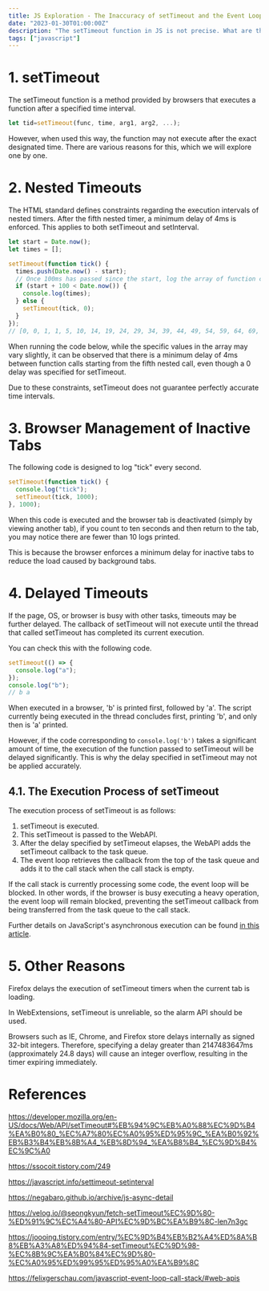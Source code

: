 ```yaml
---
title: JS Exploration - The Inaccuracy of setTimeout and the Event Loop
date: "2023-01-30T01:00:00Z"
description: "The setTimeout function in JS is not precise. What are the reasons?"
tags: ["javascript"]
---
```


# 1. setTimeout

The setTimeout function is a method provided by browsers that executes a function after a specified time interval.

```js
let tid=setTimeout(func, time, arg1, arg2, ...);
```

However, when used this way, the function may not execute after the exact designated time. There are various reasons for this, which we will explore one by one.

# 2. Nested Timeouts

The HTML standard defines constraints regarding the execution intervals of nested timers. After the fifth nested timer, a minimum delay of 4ms is enforced. This applies to both setTimeout and setInterval.

```js
let start = Date.now();
let times = [];

setTimeout(function tick() {
  times.push(Date.now() - start);
  // Once 100ms has passed since the start, log the array of function call times
  if (start + 100 < Date.now()) {
    console.log(times);
  } else {
    setTimeout(tick, 0);
  }
});
// [0, 0, 1, 1, 5, 10, 14, 19, 24, 29, 34, 39, 44, 49, 54, 59, 64, 69, 74, 79, 84, 89, 94, 99, 104]
```

When running the code below, while the specific values in the array may vary slightly, it can be observed that there is a minimum delay of 4ms between function calls starting from the fifth nested call, even though a 0 delay was specified for setTimeout.

Due to these constraints, setTimeout does not guarantee perfectly accurate time intervals.

# 3. Browser Management of Inactive Tabs

The following code is designed to log "tick" every second.

```js
setTimeout(function tick() {
  console.log("tick");
  setTimeout(tick, 1000);
}, 1000);
```

When this code is executed and the browser tab is deactivated (simply by viewing another tab), if you count to ten seconds and then return to the tab, you may notice there are fewer than 10 logs printed.

This is because the browser enforces a minimum delay for inactive tabs to reduce the load caused by background tabs.

# 4. Delayed Timeouts

If the page, OS, or browser is busy with other tasks, timeouts may be further delayed. The callback of setTimeout will not execute until the thread that called setTimeout has completed its current execution.

You can check this with the following code.

```js
setTimeout(() => {
  console.log("a");
});
console.log("b");
// b a
```

When executed in a browser, 'b' is printed first, followed by 'a'. The script currently being executed in the thread concludes first, printing 'b', and only then is 'a' printed.

However, if the code corresponding to `console.log('b')` takes a significant amount of time, the execution of the function passed to setTimeout will be delayed significantly. This is why the delay specified in setTimeout may not be applied accurately.

## 4.1. The Execution Process of setTimeout

The execution process of setTimeout is as follows:

1. setTimeout is executed.
2. This setTimeout is passed to the WebAPI.
3. After the delay specified by setTimeout elapses, the WebAPI adds the setTimeout callback to the task queue.
4. The event loop retrieves the callback from the top of the task queue and adds it to the call stack when the call stack is empty.

If the call stack is currently processing some code, the event loop will be blocked. In other words, if the browser is busy executing a heavy operation, the event loop will remain blocked, preventing the setTimeout callback from being transferred from the task queue to the call stack.

Further details on JavaScript's asynchronous execution can be found [in this article](https://www.witch.work/javascript-event-loop-dive/).

# 5. Other Reasons

Firefox delays the execution of setTimeout timers when the current tab is loading.

In WebExtensions, setTimeout is unreliable, so the alarm API should be used.

Browsers such as IE, Chrome, and Firefox store delays internally as signed 32-bit integers. Therefore, specifying a delay greater than 2147483647ms (approximately 24.8 days) will cause an integer overflow, resulting in the timer expiring immediately.

# References

https://developer.mozilla.org/en-US/docs/Web/API/setTimeout#%EB%94%9C%EB%A0%88%EC%9D%B4%EA%B0%80_%EC%A7%80%EC%A0%95%ED%95%9C_%EA%B0%92%EB%B3%B4%EB%8B%A4_%EB%8D%94_%EA%B8%B4_%EC%9D%B4%EC%9C%A0

https://ssocoit.tistory.com/249

https://javascript.info/settimeout-setinterval

https://negabaro.github.io/archive/js-async-detail

https://velog.io/@seongkyun/fetch-setTimeout%EC%9D%80-%ED%91%9C%EC%A4%80-API%EC%9D%BC%EA%B9%8C-len7n3gc

https://joooing.tistory.com/entry/%EC%9D%B4%EB%B2%A4%ED%8A%B8%EB%A3%A8%ED%94%84-setTimeout%EC%9D%98-%EC%8B%9C%EA%B0%84%EC%9D%80-%EC%A0%95%ED%99%95%ED%95%A0%EA%B9%8C

https://felixgerschau.com/javascript-event-loop-call-stack/#web-apis